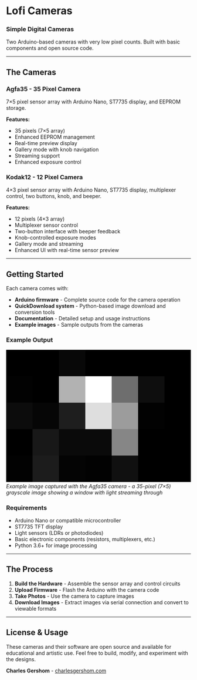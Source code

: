 # **Lofi Cameras**

### **Simple Digital Cameras**

Two Arduino-based cameras with very low pixel counts. Built with basic components and open source code.

---

## **The Cameras**

### **Agfa35** - 35 Pixel Camera
7×5 pixel sensor array with Arduino Nano, ST7735 display, and EEPROM storage.

**Features:**
- 35 pixels (7×5 array)
- Enhanced EEPROM management
- Real-time preview display
- Gallery mode with knob navigation
- Streaming support
- Enhanced exposure control

### **Kodak12** - 12 Pixel Camera  
4×3 pixel sensor array with Arduino Nano, ST7735 display, multiplexer control, two buttons, knob, and beeper.

**Features:**
- 12 pixels (4×3 array)
- Multiplexer sensor control
- Two-button interface with beeper feedback
- Knob-controlled exposure modes
- Gallery mode and streaming
- Enhanced UI with real-time sensor preview

---

## **Getting Started**

Each camera comes with:
- **Arduino firmware** - Complete source code for the camera operation
- **QuickDownload system** - Python-based image download and conversion tools
- **Documentation** - Detailed setup and usage instructions
- **Example images** - Sample outputs from the cameras

### **Example Output**

![Agfa35 Window Photo](agfa25_window_photo.png)
*Example image captured with the Agfa35 camera - a 35-pixel (7×5) grayscale image showing a window with light streaming through*

### **Requirements**
- Arduino Nano or compatible microcontroller
- ST7735 TFT display
- Light sensors (LDRs or photodiodes)
- Basic electronic components (resistors, multiplexers, etc.)
- Python 3.6+ for image processing

---

## **The Process**

1. **Build the Hardware** - Assemble the sensor array and control circuits
2. **Upload Firmware** - Flash the Arduino with the camera code  
3. **Take Photos** - Use the camera to capture images
4. **Download Images** - Extract images via serial connection and convert to viewable formats

---

## **License & Usage**

These cameras and their software are open source and available for educational and artistic use. Feel free to build, modify, and experiment with the designs.

**Charles Gershom** - [charlesgershom.com](https://charlesgershom.com/)